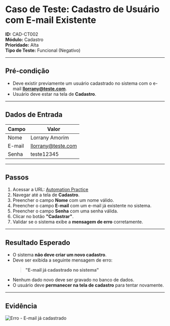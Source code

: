 # Caso de Teste: Cadastro de Usuário com E-mail Existente

**ID:** CAD-CT002  
**Módulo:** Cadastro  
**Prioridade:** Alta  
**Tipo de Teste:** Funcional (Negativo)  

---

## Pré-condição
- Deve existir previamente um usuário cadastrado no sistema com o e-mail **llorrany@teste.com**.
- Usuário deve estar na tela de **Cadastro**.

---

## Dados de Entrada
| Campo  | Valor               |
|--------|---------------------|
| Nome   | Lorrany Amorim      |
| E-mail | llorrany@teste.com |
| Senha  | teste12345

---

## Passos
1. Acessar a URL: [Automation Practice](https://www.automationpratice.com.br/)
2. Navegar até a tela de **Cadastro**.
3. Preencher o campo **Nome** com um nome válido.
4. Preencher o campo **E-mail** com um e-mail já existente no sistema.
5. Preencher o campo **Senha** com uma senha válida.
6. Clicar no botão **"Cadastrar"**.
7. Validar se o sistema exibe a **mensagem de erro** corretamente.

---

## Resultado Esperado
- O sistema **não deve criar um novo cadastro**.
- Deve ser exibida a seguinte mensagem de erro:
  > **"E-mail já cadastrado no sistema"**
- Nenhum dado novo deve ser gravado no banco de dados.
- O usuário deve **permanecer na tela de cadastro** para tentar novamente.

---

## Evidência
![Erro - E-mail já cadastrado](/evidencias/cadastro/erro_email_existente.png)
